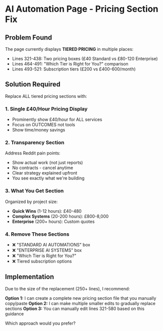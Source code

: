 # AI Automation Page - Pricing Section Fix

## Problem Found
The page currently displays **TIERED PRICING** in multiple places:
- Lines 321-438: Two pricing boxes (£40 Standard vs £80-120 Enterprise)
- Lines 464-491: "Which Tier is Right for You?" comparison
- Lines 493-521: Subscription tiers (£200 vs £400-600/month)

## Solution Required
Replace ALL tiered pricing sections with:

### 1. Single £40/Hour Pricing Display
- Prominently show £40/hour for ALL services
- Focus on OUTCOMES not tools
- Show time/money savings

### 2. Transparency Section  
Address Reddit pain points:
- Show actual work (not just reports)
- No contracts - cancel anytime
- Clear strategy explained upfront
- You see exactly what we're building

### 3. What You Get Section
Organized by project size:
- **Quick Wins** (1-12 hours): £40-480
- **Complex Systems** (20-200 hours): £800-8,000  
- **Enterprise** (200+ hours): Custom quotes

### 4. Remove These Sections
- ❌ "STANDARD AI AUTOMATIONS" box
- ❌ "ENTERPRISE AI SYSTEMS" box  
- ❌ "Which Tier is Right for You?"
- ❌ Tiered subscription options

## Implementation
Due to the size of the replacement (250+ lines), I recommend:

**Option 1:** I can create a complete new pricing section file that you manually copy/paste
**Option 2:** I can make multiple smaller edits to gradually replace sections
**Option 3:** You can manually edit lines 321-580 based on this guidance

Which approach would you prefer?
